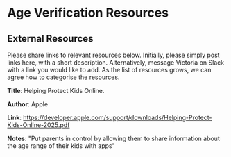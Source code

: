 # Age Verification Resources

## External Resources


Please share links to relevant resources below. 
Initially, please simply post links here, with a short description. Alternatively, message Victoria on Slack with a link you would like to add.
As the list of resources grows, we can agree how to categorise the resources.


**Title**: Helping Protect Kids Online.

**Author**: Apple

**Link**: https://developer.apple.com/support/downloads/Helping-Protect-Kids-Online-2025.pdf

**Notes**: "Put parents in control by allowing them to share information about the age range of their kids with apps"

